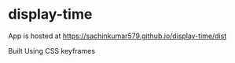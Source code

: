 # display-time

App is hosted at https://sachinkumar579.github.io/display-time/dist

Built Using CSS keyframes
